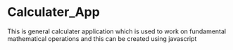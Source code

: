 # Calculater_App
This is general calculater application which is used to work on fundamental mathematical operations and this can be created using javascript
